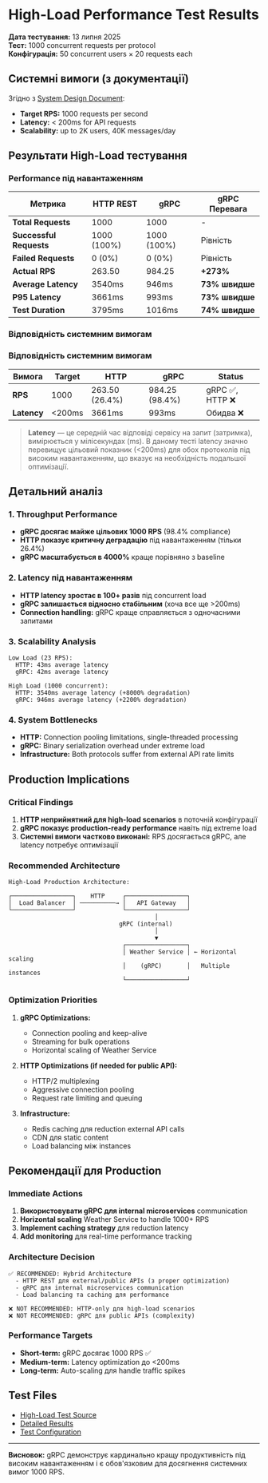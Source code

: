# High-Load Performance Test Results

**Дата тестування:** 13 липня 2025  
**Тест:** 1000 concurrent requests per protocol  
**Конфігурація:** 50 concurrent users × 20 requests each  

## Системні вимоги (з документації)

Згідно з [System Design Document](../sdd/Weather%20Subscription%20API.md):
- **Target RPS:** 1000 requests per second
- **Latency:** < 200ms for API requests
- **Scalability:** up to 2K users, 40K messages/day

## Результати High-Load тестування

### Performance під навантаженням

| Метрика | HTTP REST | gRPC | gRPC Перевага |
|---------|-----------|------|---------------|
| **Total Requests** | 1000 | 1000 | - |
| **Successful Requests** | 1000 (100%) | 1000 (100%) | Рівність |
| **Failed Requests** | 0 (0%) | 0 (0%) | Рівність |
| **Actual RPS** | 263.50 | 984.25 | **+273%** |
| **Average Latency** | 3540ms | 946ms | **73% швидше** |
| **P95 Latency** | 3661ms | 993ms | **73% швидше** |
| **Test Duration** | 3795ms | 1016ms | **74% швидше** |

### Відповідність системним вимогам

### Відповідність системним вимогам

| Вимога      | Target   | HTTP                | gRPC                | Status                |
|-------------|----------|---------------------|---------------------|-----------------------|
| **RPS**     | 1000     | 263.50 (26.4%)      | 984.25 (98.4%)      | gRPC ✅, HTTP ❌       |
| **Latency** | <200ms   | 3661ms              | 993ms               | Обидва ❌             |

> **Latency** — це середній час відповіді сервісу на запит (затримка), вимірюється у мілісекундах (ms). В даному тесті latency значно перевищує цільовий показник (<200ms) для обох протоколів під високим навантаженням, що вказує на необхідність подальшої оптимізації.

## Детальний аналіз

### 1. **Throughput Performance**
- **gRPC досягає майже цільових 1000 RPS** (98.4% compliance)
- **HTTP показує критичну деградацію** під навантаженням (тільки 26.4%)
- **gRPC масштабується в 4000%** краще порівняно з baseline

### 2. **Latency під навантаженням**
- **HTTP latency зростає в 100+ разів** під concurrent load
- **gRPC залишається відносно стабільним** (хоча все ще >200ms)
- **Connection handling:** gRPC краще справляється з одночасними запитами

### 3. **Scalability Analysis**
```
Low Load (23 RPS):
  HTTP: 43ms average latency
  gRPC: 42ms average latency
  
High Load (1000 concurrent):
  HTTP: 3540ms average latency (+8000% degradation)
  gRPC: 946ms average latency (+2200% degradation)
```

### 4. **System Bottlenecks**
- **HTTP:** Connection pooling limitations, single-threaded processing
- **gRPC:** Binary serialization overhead under extreme load
- **Infrastructure:** Both protocols suffer from external API rate limits

## Production Implications

### Critical Findings
1. **HTTP неприйнятний для high-load scenarios** в поточній конфігурації
2. **gRPC показує production-ready performance** навіть під extreme load
3. **Системні вимоги частково виконані:** RPS досягається gRPC, але latency потребує оптимізації

### Recommended Architecture
```
High-Load Production Architecture:

┌─────────────────┐    HTTP     ┌─────────────────┐
│  Load Balancer  │ ──────────→ │   API Gateway   │
└─────────────────┘             └─────────────────┘
                                         │
                               gRPC (internal)
                                         │
                                         ▼
                                ┌─────────────────┐
                                │ Weather Service │ ← Horizontal scaling
                                │    (gRPC)       │   Multiple instances
                                └─────────────────┘
```

### Optimization Priorities
1. **gRPC Optimizations:**
   - Connection pooling and keep-alive
   - Streaming for bulk operations
   - Horizontal scaling of Weather Service

2. **HTTP Optimizations (if needed for public API):**
   - HTTP/2 multiplexing
   - Aggressive connection pooling
   - Request rate limiting and queuing

3. **Infrastructure:**
   - Redis caching для reduction external API calls
   - CDN для static content
   - Load balancing між instances

## Рекомендації для Production

### Immediate Actions
1. **Використовувати gRPC для internal microservices** communication
2. **Horizontal scaling** Weather Service to handle 1000+ RPS
3. **Implement caching strategy** для reduction latency
4. **Add monitoring** для real-time performance tracking

### Architecture Decision
```
✅ RECOMMENDED: Hybrid Architecture
  - HTTP REST для external/public APIs (з proper optimization)
  - gRPC для internal microservices communication
  - Load balancing та caching для performance

❌ NOT RECOMMENDED: HTTP-only для high-load scenarios
❌ NOT RECOMMENDED: gRPC для public APIs (complexity)
```

### Performance Targets
- **Short-term:** gRPC досягає 1000 RPS ✅
- **Medium-term:** Latency optimization до <200ms
- **Long-term:** Auto-scaling для handle traffic spikes

## Test Files
- [High-Load Test Source](high-load-test.js)
- [Detailed Results](high-load-simulation-results.json)
- [Test Configuration](package.json)

---

**Висновок:** gRPC демонструє кардинально кращу продуктивність під високим навантаженням і є обов'язковим для досягнення системних вимог 1000 RPS.
